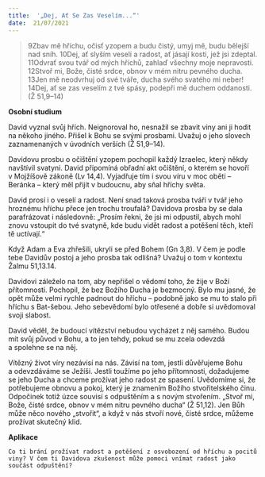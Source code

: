 ```yaml
---
title:  '„Dej, Ať Se Zas Veselím...“'
date:  21/07/2021
---
```


> <p></p>
> 9Zbav mě hříchu, očisť yzopem a budu čistý, umyj mě, budu bělejší nad sníh. 10Dej, ať slyším veselí a radost, ať jásají kosti, jež jsi zdeptal. 11Odvrať svou tvář od mých hříchů, zahlaď všechny moje nepravosti. 12Stvoř mi, Bože, čisté srdce, obnov v mém nitru pevného ducha. 13Jen mě neodvrhuj od své tváře, ducha svého svatého mi neber! 14Dej, ať se zas veselím z tvé spásy, podepři mě duchem oddanosti. (Ž 51,9–14)

**Osobní studium**

David vyznal svůj hřích. Neignoroval ho, nesnažil se zbavit viny ani ji hodit na někoho jiného. Přišel k Bohu se svými prosbami. Uvažuj o jeho slovech zaznamenaných v úvodních verších (Ž 51,9–14).

Davidovu prosbu o očištění yzopem pochopil každý Izraelec, který někdy navštívil svatyni. David připomíná obřadní akt očištění, o kterém se hovoří v Mojžíšově zákoně (Lv 14,4). Vyjadřuje tím i svou víru v moc oběti – Beránka – který měl přijít v budoucnu, aby sňal hříchy světa.

David prosí i o veselí a radost. Není snad taková prosba tváří v tvář jeho hroznému hříchu přece jen trochu troufalá? Davidova prosba by se dala parafrázovat i následovně: „Prosím řekni, že jsi mi odpustil, abych mohl znovu vstoupit do tvé svatyně, kde budu vidět radost a potěšení těch, kteří tě uctívají.“

Když Adam a Eva zhřešili, ukryli se před Bohem (Gn 3,8). V čem je podle tebe Davidův postoj a jeho prosba tak odlišná? Uvažuj o tom v kontextu Žalmu 51,13.14.

Davidovi záleželo na tom, aby nepřišel o vědomí toho, že žije v Boží přítomnosti. Pochopil, že bez Božího Ducha je bezmocný. Bylo mu jasné, že opět může velmi rychle padnout do hříchu – podobně jako se mu to stalo při hříchu s Bat-šebou. Jeho sebevědomí bylo otřesené a dobře si uvědomoval svoji slabost.

David věděl, že budoucí vítězství nebudou vycházet z něj samého. Budou mít svůj původ v Bohu, a to jen tehdy, pokud se mu zcela odevzdá a spolehne se na něj.

Vítězný život víry nezávisí na nás. Závisí na tom, jestli důvěřujeme Bohu a odevzdáváme se Ježíši. Jestli toužíme po jeho přítomnosti, dožadujeme se jeho Ducha a chceme prožívat jeho radost ze spasení. Uvědomíme si, že potřebujeme obnovu a pokoj, který je znamením Božího stvořitelského činu. Odpočinek totiž úzce souvisí s odpuštěním a s novým stvořením. „Stvoř mi, Bože, čisté srdce, obnov v mém nitru pevného ducha“ (Ž 51,12). Jen Bůh může něco nového „stvořit“, a když v nás stvoří nové, čisté srdce, můžeme prožívat skutečný klid.

**Aplikace**

`Co ti brání prožívat radost a potěšení z osvobození od hříchu a pocitů viny? V čem ti Davidova zkušenost může pomoci vnímat radost jako součást odpuštění?`